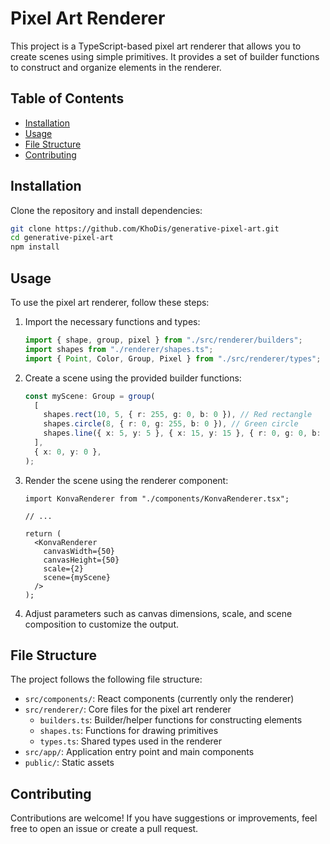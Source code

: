 # Pixel Art Renderer

This project is a TypeScript-based pixel art renderer that allows you to create scenes using simple primitives.
It provides a set of builder functions to construct and organize elements in the renderer.

## Table of Contents

- [Installation](#installation)
- [Usage](#usage)
- [File Structure](#file-structure)
- [Contributing](#contributing)

## Installation

Clone the repository and install dependencies:

```bash
git clone https://github.com/KhoDis/generative-pixel-art.git
cd generative-pixel-art
npm install
```

## Usage

To use the pixel art renderer, follow these steps:

1. Import the necessary functions and types:

   ```typescript
   import { shape, group, pixel } from "./src/renderer/builders";
   import shapes from "./renderer/shapes.ts";
   import { Point, Color, Group, Pixel } from "./src/renderer/types";
   ```

2. Create a scene using the provided builder functions:

   ```typescript
   const myScene: Group = group(
     [
       shapes.rect(10, 5, { r: 255, g: 0, b: 0 }), // Red rectangle
       shapes.circle(8, { r: 0, g: 255, b: 0 }), // Green circle
       shapes.line({ x: 5, y: 5 }, { x: 15, y: 15 }, { r: 0, g: 0, b: 255 }), // Blue line
     ],
     { x: 0, y: 0 },
   );
   ```

3. Render the scene using the renderer component:

   ```tsx
   import KonvaRenderer from "./components/KonvaRenderer.tsx";

   // ...

   return (
     <KonvaRenderer
       canvasWidth={50}
       canvasHeight={50}
       scale={2}
       scene={myScene}
     />
   );
   ```

4. Adjust parameters such as canvas dimensions, scale, and scene composition to customize the output.

## File Structure

The project follows the following file structure:

- `src/components/`: React components (currently only the renderer)
- `src/renderer/`: Core files for the pixel art renderer
  - `builders.ts`: Builder/helper functions for constructing elements
  - `shapes.ts`: Functions for drawing primitives
  - `types.ts`: Shared types used in the renderer
- `src/app/`: Application entry point and main components
- `public/`: Static assets

## Contributing

Contributions are welcome! If you have suggestions or improvements, feel free to open an issue or create a pull request.
